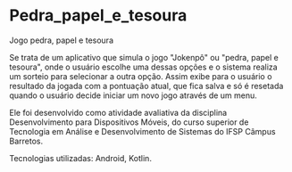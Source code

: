 # Pedra_papel_e_tesoura
Jogo pedra, papel e tesoura

Se trata de um aplicativo que simula o jogo "Jokenpô" ou "pedra, papel e tesoura", onde o usuário escolhe uma dessas opções e o sistema realiza um sorteio para selecionar a outra opção. Assim exibe para o usuário o resultado da jogada com a pontuação atual, que fica salva e só é resetada quando o usuário decide iniciar um novo jogo através de um menu.

Ele foi desenvolvido como atividade avaliativa da disciplina Desenvolvimento para Dispositivos Móveis, do curso superior de Tecnologia em Análise e Desenvolvimento de Sistemas do IFSP Câmpus Barretos.

Tecnologias utilizadas: Android, Kotlin.
